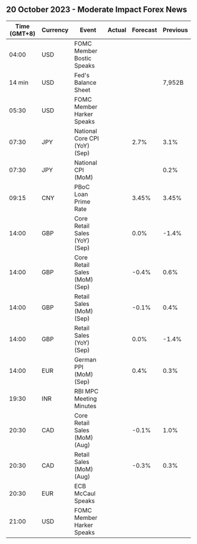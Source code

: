 ## 20 October 2023 - Moderate Impact Forex News

| Time (GMT+8) | Currency | Event | Actual | Forecast | Previous |
|------|----------|-------|--------|----------|----------|
| 04:00 | USD | FOMC Member Bostic Speaks |  |  |  |
| 14 min | USD | Fed's Balance Sheet |  |  | 7,952B |
| 05:30 | USD | FOMC Member Harker Speaks |  |  |  |
| 07:30 | JPY | National Core CPI (YoY) (Sep) |  | 2.7% | 3.1% |
| 07:30 | JPY | National CPI (MoM) |  |  | 0.2% |
| 09:15 | CNY | PBoC Loan Prime Rate |  | 3.45% | 3.45% |
| 14:00 | GBP | Core Retail Sales (YoY) (Sep) |  | 0.0% | -1.4% |
| 14:00 | GBP | Core Retail Sales (MoM) (Sep) |  | -0.4% | 0.6% |
| 14:00 | GBP | Retail Sales (MoM) (Sep) |  | -0.1% | 0.4% |
| 14:00 | GBP | Retail Sales (YoY) (Sep) |  | 0.0% | -1.4% |
| 14:00 | EUR | German PPI (MoM) (Sep) |  | 0.4% | 0.3% |
| 19:30 | INR | RBI MPC Meeting Minutes |  |  |  |
| 20:30 | CAD | Core Retail Sales (MoM) (Aug) |  | -0.1% | 1.0% |
| 20:30 | CAD | Retail Sales (MoM) (Aug) |  | -0.3% | 0.3% |
| 20:30 | EUR | ECB McCaul Speaks |  |  |  |
| 21:00 | USD | FOMC Member Harker Speaks |  |  |  |
